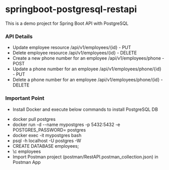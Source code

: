 # springboot-postgresql-restapi
This is a demo project for Spring Boot API with PostgreSQL

### API Details ###
* Update employee resource
/api/v1/employees/{id} - PUT
* Delete employee resource
/api/v1/employees/{id} - DELETE
* Create a new phone number for an employee
/api/v1/employees/phone - POST
* Update a phone number for an employee
/api/v1/employees/phone/{id} - PUT
* Delete a phone number for an employee
/api/v1/employees/phone/{id} - DELETE

### Important Point ###
* Install Docker and execute below commands to install PostgreSQL DB
- docker pull postgres
- docker run -d --name mypostgres -p 5432:5432 -e POSTGRES_PASSWORD=<yourpassword> postgres
- docker exec -it mypostgres bash
- psql -h localhost -U postgres -W
- CREATE DATABASE employees;
- \c employees
- Import Postman project (postman/RestAPI.postman_collection.json) in Postman App

